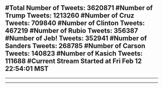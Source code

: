 #Total Number of Tweets: 3620871 
#Number of Trump Tweets: 1213260
#Number of Cruz Tweets: 709840
#Number of Clinton Tweets: 467219
#Number of Rubio Tweets: 356387
#Number of Jeb! Tweets: 352941
#Number of Sanders Tweets: 268785
#Number of Carson Tweets: 140823
#Number of Kasich Tweets: 111688
#Current Stream Started at Fri Feb 12 22:54:01 MST
---
---
---

